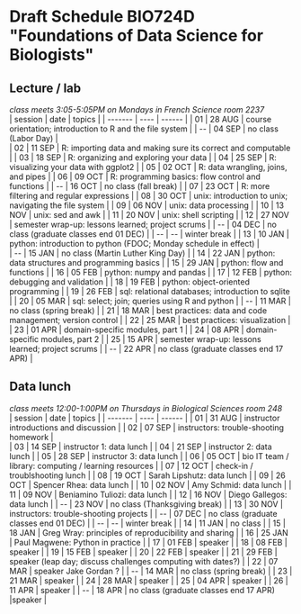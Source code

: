 # Draft Schedule BIO724D "Foundations of Data Science for Biologists"  

## Lecture / lab

*class meets 3:05-5:05PM on Mondays in French Science room 2237*  
| session | date | topics |
| ------- | ---- | ------ |
| 01 | 28 AUG | course orientation; introduction to R and the file system  |
| -- | 04 SEP | no class (Labor Day)  |     
| 02 | 11 SEP | R: importing data and making sure its correct and computable  | 
| 03 | 18 SEP | R: organizing and exploring your data  |
| 04 | 25 SEP | R: visualizing your data with ggplot2  |
| 05 | 02 OCT | R: data wrangling, joins, and pipes |
| 06 | 09 OCT | R: programming basics: flow control and functions  |
| -- | 16 OCT | no class (fall break) |
| 07 | 23 OCT | R: more filtering and regular expressions  |
| 08 | 30 OCT | unix: introduction to unix; navigating the file system  |
| 09 | 06 NOV | unix: data processing  |
| 10 | 13 NOV | unix: sed and awk  |
| 11 | 20 NOV | unix: shell scripting  |
| 12 | 27 NOV | semester wrap-up: lessons learned; project scrums |
| -- | 04 DEC | no class (graduate classes end 01 DEC)  |
| -- | -- | winter break |
| 13 | 10 JAN | python: introduction to python (FDOC; Monday schedule in effect) |  
| -- | 15 JAN | no class (Martin Luther King Day)  |
| 14 | 22 JAN | python: data structures and programming basics  |
| 15 | 29 JAN | python: flow and functions  |
| 16 | 05 FEB | python: numpy and pandas    |
| 17 | 12 FEB | python: debugging and validation  |
| 18 | 19 FEB | python: object-oriented programming  |
| 19 | 26 FEB | sql: relational databases; introduction to sqlite  |
| 20 | 05 MAR | sql: select; join; queries using R and python  |
| -- | 11 MAR | no class (spring break) |
| 21 | 18 MAR | best practices: data and code management; version control  |
| 22 | 25 MAR | best practices: visualization  |
| 23 | 01 APR | domain-specific modules, part 1  |
| 24 | 08 APR | domain-specific modules, part 2  |
| 25 | 15 APR | semester wrap-up: lessons learned; project scrums  |
| -- | 22 APR | no class (graduate classes end 17 APR)  |

## Data lunch

*class meets 12:00-1:00PM on Thursdays in Biological Sciences room 248*  
| session | date | topics |
| ------- | ---- | ------ |
| 01 | 31 AUG | instructor introductions and discussion |
| 02 | 07 SEP | instructors: trouble-shooting homework |     
| 03 | 14 SEP | instructor 1: data lunch | 
| 04 | 21 SEP | instructor 2: data lunch | 
| 05 | 28 SEP | instructor 3: data lunch | 
| 06 | 05 OCT | bio IT team / library: computing / learning resources | 
| 07 | 12 OCT | check-in / troublshooting lunch | 
| 08 | 19 OCT | Sarah Lipshutz: data lunch | 
| 09 | 26 OCT | Spencer Rhea: data lunch | 
| 10 | 02 NOV | Amy Schmid: data lunch  | 
| 11 | 09 NOV | Beniamino Tuliozi: data lunch | 
| 12 | 16 NOV | Diego Gallegos: data lunch | 
| -- | 23 NOV | no class (Thanksgiving break) | 
| 13 | 30 NOV | instructors: trouble-shooting projects | 
| -- | 07 DEC | no class (graduate classes end 01 DEC) |
| -- | -- | winter break |
| 14 | 11 JAN | no class | 
| 15 | 18 JAN | Greg Wray: principles of reproducibility and sharing |
| 16 | 25 JAN | Paul Magwene: Python in practice |
| 17 | 01 FEB | speaker |
| 18 | 08 FEB | speaker |
| 19 | 15 FEB | speaker |
| 20 | 22 FEB | speaker |
| 21 | 29 FEB | speaker (leap day; discuss challenges computing with dates?) |
| 22 | 07 MAR | speaker Jake Gordan ? |
| -- | 14 MAR | no class (spring break) |
| 23 | 21 MAR | speaker |
| 24 | 28 MAR | speaker |
| 25 | 04 APR | speaker |
| 26 | 11 APR | speaker |
| -- | 18 APR | no class (graduate classes end 17 APR) |speaker |
  
  
